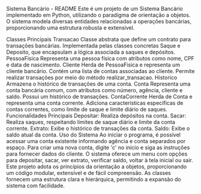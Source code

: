 Sistema Bancário - README
Este é um projeto de um Sistema Bancário implementado em Python, utilizando o paradigma de orientação a objetos. O sistema modela diversas entidades relacionadas a operações bancárias, proporcionando uma estrutura robusta e extensível.

Classes Principais
Transacao
Classe abstrata que define um contrato para transações bancárias.
Implementada pelas classes concretas Saque e Deposito, que encapsulam a lógica associada a saques e depósitos.
PessoaFisica
Representa uma pessoa física com atributos como nome, CPF e data de nascimento.
Cliente
Herda de PessoaFisica e representa um cliente bancário.
Contém uma lista de contas associadas ao cliente.
Permite realizar transações por meio do método realizar_transacao.
Historico
Armazena o histórico de transações de uma conta.
Conta
Representa uma conta bancária comum, com atributos como número, agência, cliente e saldo.
Possui um histórico de transações.
ContaCorrente
Herda de Conta e representa uma conta corrente.
Adiciona características específicas de contas correntes, como limite de saque e limite diário de saques.
Funcionalidades Principais
Depositar: Realiza depósitos na conta.
Sacar: Realiza saques, respeitando limites de saque diário e limite da conta corrente.
Extrato: Exibe o histórico de transações da conta.
Saldo: Exibe o saldo atual da conta.
Uso do Sistema
Ao iniciar o programa, é possível acessar uma conta existente informando agência e conta separados por espaço.
Para criar uma nova conta, digite 'c' no início e siga as instruções para fornecer dados do cliente.
O sistema oferece um menu com opções para depositar, sacar, ver extrato, verificar saldo, voltar à tela inicial ou sair.
Este projeto adota os princípios da orientação a objetos, proporcionando um código modular, extensível e de fácil compreensão. As classes fornecem uma estrutura clara e hierárquica, permitindo a expansão do sistema com facilidade.
